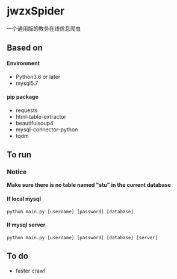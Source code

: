 # jwzxSpider
一个通用版的教务在线信息爬虫

## Based on

#### Environment

- Python3.6 or later
- mysql5.7

#### pip package

- requests
- html-table-extractor
- beautifulsoup4
- mysql-connector-python
- tqdm

## To run
### Notice

**Make sure there is no table named "stu" in the current database**

#### If local mysql

`python main.py [username] [password] [database]`

#### If mysql server

`python main.py [username] [password] [database] [server]`

## To do

- faster crawl